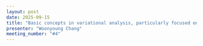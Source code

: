 ```yaml
---
layout: post
date: 2025-09-15
title: "Basic concepts in variational analysis, particularly focused on quantitative notions, including the epi-distance between functions and the truncated Hausdorff distance between sets. We will further discuss to derive quantitative bounds on a distance between argmin sets with some applications in statistics."
presenter: "Woonyoung Chang"
meeting_number: "#4"
---
```


